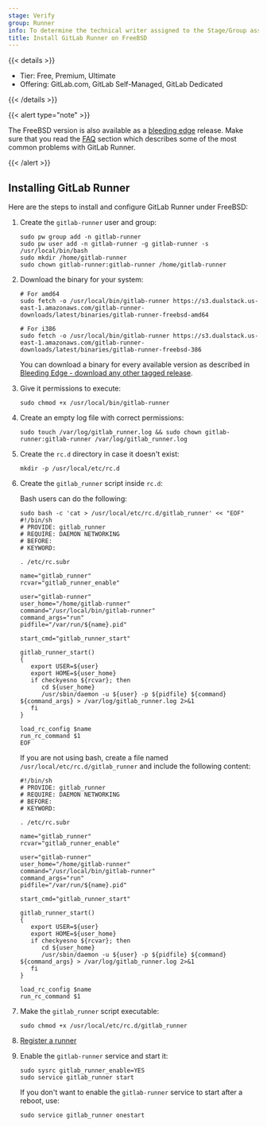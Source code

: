 ```yaml
---
stage: Verify
group: Runner
info: To determine the technical writer assigned to the Stage/Group associated with this page, see https://handbook.gitlab.com/handbook/product/ux/technical-writing/#assignments
title: Install GitLab Runner on FreeBSD
---
```


{{< details >}}

- Tier: Free, Premium, Ultimate
- Offering: GitLab.com, GitLab Self-Managed, GitLab Dedicated

{{< /details >}}

{{< alert type="note" >}}

The FreeBSD version is also available as a [bleeding edge](bleeding-edge.md)
release. Make sure that you read the [FAQ](../faq/_index.md) section which
describes some of the most common problems with GitLab Runner.

{{< /alert >}}

## Installing GitLab Runner

Here are the steps to install and configure GitLab Runner under FreeBSD:

1. Create the `gitlab-runner` user and group:

   ```shell
   sudo pw group add -n gitlab-runner
   sudo pw user add -n gitlab-runner -g gitlab-runner -s /usr/local/bin/bash
   sudo mkdir /home/gitlab-runner
   sudo chown gitlab-runner:gitlab-runner /home/gitlab-runner
   ```

1. Download the binary for your system:

   ```shell
   # For amd64
   sudo fetch -o /usr/local/bin/gitlab-runner https://s3.dualstack.us-east-1.amazonaws.com/gitlab-runner-downloads/latest/binaries/gitlab-runner-freebsd-amd64

   # For i386
   sudo fetch -o /usr/local/bin/gitlab-runner https://s3.dualstack.us-east-1.amazonaws.com/gitlab-runner-downloads/latest/binaries/gitlab-runner-freebsd-386
   ```

   You can download a binary for every available version as described in
   [Bleeding Edge - download any other tagged release](bleeding-edge.md#download-any-other-tagged-release).

1. Give it permissions to execute:

   ```shell
   sudo chmod +x /usr/local/bin/gitlab-runner
   ```

1. Create an empty log file with correct permissions:

   ```shell
   sudo touch /var/log/gitlab_runner.log && sudo chown gitlab-runner:gitlab-runner /var/log/gitlab_runner.log
   ```

1. Create the `rc.d` directory in case it doesn't exist:

   ```shell
   mkdir -p /usr/local/etc/rc.d
   ```

1. Create the `gitlab_runner` script inside `rc.d`:

   Bash users can do the following:

   ```shell
   sudo bash -c 'cat > /usr/local/etc/rc.d/gitlab_runner' << "EOF"
   #!/bin/sh
   # PROVIDE: gitlab_runner
   # REQUIRE: DAEMON NETWORKING
   # BEFORE:
   # KEYWORD:

   . /etc/rc.subr

   name="gitlab_runner"
   rcvar="gitlab_runner_enable"

   user="gitlab-runner"
   user_home="/home/gitlab-runner"
   command="/usr/local/bin/gitlab-runner"
   command_args="run"
   pidfile="/var/run/${name}.pid"

   start_cmd="gitlab_runner_start"

   gitlab_runner_start()
   {
      export USER=${user}
      export HOME=${user_home}
      if checkyesno ${rcvar}; then
         cd ${user_home}
         /usr/sbin/daemon -u ${user} -p ${pidfile} ${command} ${command_args} > /var/log/gitlab_runner.log 2>&1
      fi
   }

   load_rc_config $name
   run_rc_command $1
   EOF
   ```

   If you are not using bash, create a file named `/usr/local/etc/rc.d/gitlab_runner` and include the following content:

   ```shell
   #!/bin/sh
   # PROVIDE: gitlab_runner
   # REQUIRE: DAEMON NETWORKING
   # BEFORE:
   # KEYWORD:

   . /etc/rc.subr

   name="gitlab_runner"
   rcvar="gitlab_runner_enable"

   user="gitlab-runner"
   user_home="/home/gitlab-runner"
   command="/usr/local/bin/gitlab-runner"
   command_args="run"
   pidfile="/var/run/${name}.pid"

   start_cmd="gitlab_runner_start"

   gitlab_runner_start()
   {
      export USER=${user}
      export HOME=${user_home}
      if checkyesno ${rcvar}; then
         cd ${user_home}
         /usr/sbin/daemon -u ${user} -p ${pidfile} ${command} ${command_args} > /var/log/gitlab_runner.log 2>&1
      fi
   }

   load_rc_config $name
   run_rc_command $1
   ```

1. Make the `gitlab_runner` script executable:

   ```shell
   sudo chmod +x /usr/local/etc/rc.d/gitlab_runner
   ```

1. [Register a runner](../register/_index.md)
1. Enable the `gitlab-runner` service and start it:

   ```shell
   sudo sysrc gitlab_runner_enable=YES
   sudo service gitlab_runner start
   ```

   If you don't want to enable the `gitlab-runner` service to start after a
   reboot, use:

   ```shell
   sudo service gitlab_runner onestart
   ```
